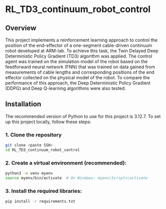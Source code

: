 # RL_TD3_continuum_robot_control
## Overview
This project implements a reinforcement learning approach to control the position of the end-effector of a one-segment cable-driven continuum robot developed at ARM-lab. To achieve this task, the Twin Delayed Deep Deterministic Policy Gradient (TD3) algorithm was applied. The control agent was trained on the simulation model of the robot based on the feedforward neural network (FNN) that was trained on data gained from measurements of cable lengths and corresponding positions of the end effector collected on the physical model of the robot. To compare the performance of this approach, the Deep Deterministic Policy Gradient (DDPG) and Deep Q-learning algorithms were also tested.
## Installation
The recommended version of Python to use for this project is 3.12.7.
To set up this project locally, follow these steps:
### 1. Clone the repository
```bash
git clone <paste SSH>
cd RL_TD3_continuum_robot_control
```
### 2. Create a virtual environment (recommended):
```bash
python3 -m venv myenv
source myenv/bin/activate  # On Windows: myenv\Scripts\activate
```
### 3. Install the required libraries:
```bash
pip install -r requirements.txt
```